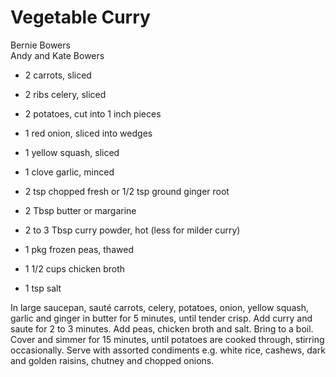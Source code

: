 # Vegetable Curry

Bernie Bowers<br/>
Andy and Kate Bowers

- 2 carrots, sliced
- 2 ribs celery, sliced
- 2 potatoes, cut into 1 inch pieces
- 1 red onion, sliced into wedges
- 1 yellow squash, sliced
- 1 clove garlic, minced

- 2 tsp chopped fresh or 1/2 tsp ground ginger root
- 2 Tbsp butter or margarine
- 2 to 3 Tbsp curry powder, hot (less for milder curry)
- 1 pkg frozen peas, thawed
- 1 1/2 cups chicken broth
- 1 tsp salt

In large saucepan, sauté carrots, celery, potatoes, onion, yellow squash, garlic and ginger in butter for 5 minutes, until tender crisp. Add curry and saute for 2 to 3 minutes. Add peas, chicken broth and salt. Bring to a boil. Cover and simmer for 15 minutes, until potatoes are cooked through, stirring occasionally. Serve with assorted condiments e.g. white rice, cashews, dark and golden raisins, chutney and chopped onions.
